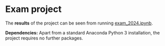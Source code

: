 # Exam project

The **results** of the project can be seen from running [exam_2024.ipynb](exam_2024.ipynb).

**Dependencies:** Apart from a standard Anaconda Python 3 installation, the project requires no further packages.
